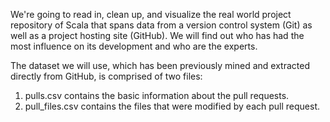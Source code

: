 We're going to read in, clean up, and visualize the real world project repository of Scala that spans data from a version control system (Git) as well as a project hosting site (GitHub). We will find out who has had the most influence on its development and who are the experts.

The dataset we will use, which has been previously mined and extracted directly from GitHub, is comprised of two files:

1. pulls.csv contains the basic information about the pull requests.
2. pull_files.csv contains the files that were modified by each pull request.
